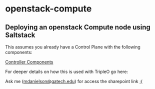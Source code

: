 # openstack-compute

## Deploying an openstack Compute node using Saltstack 
This assumes you already have a Control Plane with the following components:

[Controller Components](ControllerReqs.md)

For deeper details on how this is used with TripleO go here:

Ask me (mdanielson@gatech.edu) for access the sharepoint link ;(